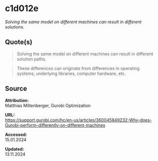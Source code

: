 # c1d012e

_Solving the same model on different machines can result in different solutions._

## Quote(s)

> Solving the same model on different machines can result in different solution paths.

> These differences can originate from differences in operating systems, underlying libraries, computer hardware, etc.

## Source

**Attribution:**  
Matthias Miltenberger, Gurobi Optimization

**URL:**  
https://support.gurobi.com/hc/en-us/articles/360045849232-Why-does-Gurobi-perform-differently-on-different-machines

**Accessed:**  
15.01.2024

**Updated:**  
13.11.2024

